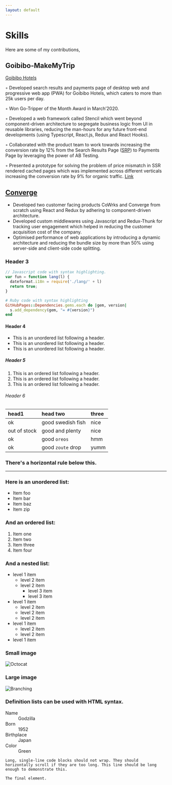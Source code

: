 ```yaml
---
layout: default
---
```


<!-- Text can be **bold**, _italic_, or ~~strikethrough~~. -->

<!-- [Link to another page](./another-page.html). -->

# Skills


Here are some of my contributions,

## Goibibo-MakeMyTrip

[Goibibo Hotels](https://goibibo.com/hotels/)

◦ Developed search results and payments page of desktop web and progressive web app (PWA) for Goibibo Hotels, which caters to more than 25k users per day.

◦ Won Go-Tripper of the Month Award in March’2020.

◦ Developed a web framework called Stencil which went beyond component-driven architecture to segregate business logic from UI in reusable libraries, reducing the man-hours for any future front-end developments (using Typescript, React.js, Redux and React Hooks).

◦ Collaborated with the product team to work towards increasing the conversion rate by 12% from the Search Results Page ([SRP](https://goibibo.com/hotels/hotels-in-goa-ct/)) to Payments Page by leveraging the power of AB Testing.

◦ Presented a prototype for solving the problem of price mismatch in SSR rendered cached pages which was implemented across different verticals increasing the conversion rate by 9% for organic traffic. [Link](https://goibibo.com/hotels/hotels-in-goa-ct/)


## [Converge](https://converge.cowrks.com/)

*   Developed two customer facing products CoWrks and Converge from scratch using React and Redux by adhering to component-driven architecture.
*   Developed custom middlewares using Javascript and Redux-Thunk for tracking user engagement which helped in reducing the customer acquisition cost of the company.
*   Optimised performance of web applications by introducing a dynamic architecture and reducing the bundle size by more than 50% using server-side and client-side code splitting.

### Header 3

```js
// Javascript code with syntax highlighting.
var fun = function lang(l) {
  dateformat.i18n = require('./lang/' + l)
  return true;
}
```

```ruby
# Ruby code with syntax highlighting
GitHubPages::Dependencies.gems.each do |gem, version|
  s.add_dependency(gem, "= #{version}")
end
```

#### Header 4

*   This is an unordered list following a header.
*   This is an unordered list following a header.
*   This is an unordered list following a header.

##### Header 5

1.  This is an ordered list following a header.
2.  This is an ordered list following a header.
3.  This is an ordered list following a header.

###### Header 6

| head1        | head two          | three |
|:-------------|:------------------|:------|
| ok           | good swedish fish | nice  |
| out of stock | good and plenty   | nice  |
| ok           | good `oreos`      | hmm   |
| ok           | good `zoute` drop | yumm  |

### There's a horizontal rule below this.

* * *

### Here is an unordered list:

*   Item foo
*   Item bar
*   Item baz
*   Item zip

### And an ordered list:

1.  Item one
1.  Item two
1.  Item three
1.  Item four

### And a nested list:

- level 1 item
  - level 2 item
  - level 2 item
    - level 3 item
    - level 3 item
- level 1 item
  - level 2 item
  - level 2 item
  - level 2 item
- level 1 item
  - level 2 item
  - level 2 item
- level 1 item

### Small image

![Octocat](https://github.githubassets.com/images/icons/emoji/octocat.png)

### Large image

![Branching](https://guides.github.com/activities/hello-world/branching.png)


### Definition lists can be used with HTML syntax.

<dl>
<dt>Name</dt>
<dd>Godzilla</dd>
<dt>Born</dt>
<dd>1952</dd>
<dt>Birthplace</dt>
<dd>Japan</dd>
<dt>Color</dt>
<dd>Green</dd>
</dl>

```
Long, single-line code blocks should not wrap. They should horizontally scroll if they are too long. This line should be long enough to demonstrate this.
```

```
The final element.
```
